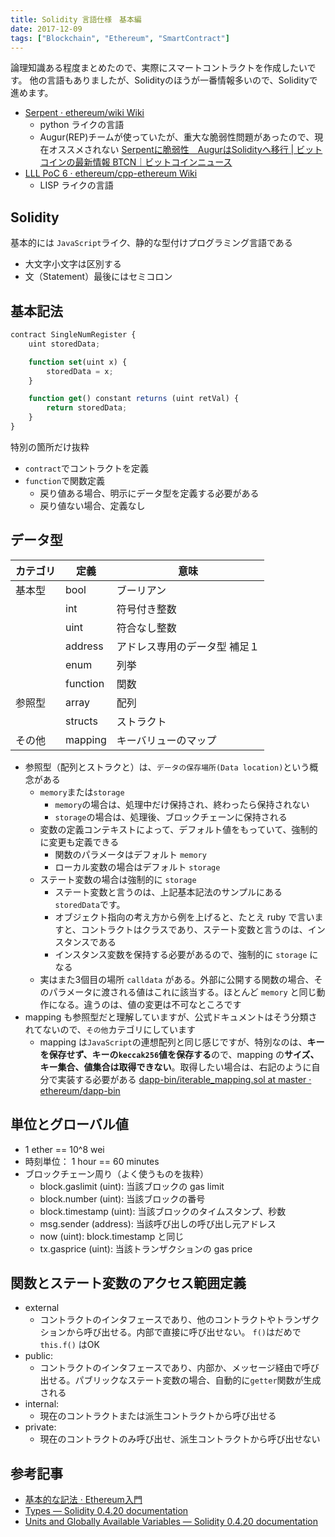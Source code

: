 ```yaml
---
title: Solidity 言語仕様　基本編
date: 2017-12-09
tags: ["Blockchain", "Ethereum", "SmartContract"]
---
```


論理知識ある程度まとめたので、実際にスマートコントラクトを作成したいです。
他の言語もありましたが、Solidityのほうが一番情報多いので、Solidityで進めます。

- [Serpent · ethereum/wiki Wiki](https://github.com/ethereum/wiki/wiki/Serpent)
    - python ライクの言語
    - Augur(REP)チームが使っていたが、重大な脆弱性問題があったので、現在オススメされない [Serpentに脆弱性　AugurはSolidityへ移行 | ビットコインの最新情報 BTCN｜ビットコインニュース](https://btcnews.jp/2t1j8z4l12080/)
- [LLL PoC 6 · ethereum/cpp-ethereum Wiki](https://github.com/ethereum/cpp-ethereum/wiki/LLL-PoC-6/7a575cf91c4572734a83f95e970e9e7ed64849ce)
    - LISP ライクの言語



<!--truncate-->

## Solidity
基本的には `JavaScript`ライク、静的な型付けプログラミング言語である

- 大文字小文字は区別する
- 文（Statement）最後にはセミコロン

## 基本記法
```javascript
contract SingleNumRegister {
    uint storedData;

    function set(uint x) {
        storedData = x;
    }

    function get() constant returns (uint retVal) {
        return storedData;
    }
}
```

特別の箇所だけ抜粋

- `contract`でコントラクトを定義
- `function`で関数定義
    - 戻り値ある場合、明示にデータ型を定義する必要がある
    - 戻り値ない場合、定義なし

## データ型
| カテゴリ | 定義     | 意味                          |
| -------- | -------- | ----------------------------- |
| 基本型   | bool     | ブーリアン                    |
|          | int      | 符号付き整数                  |
|          | uint     | 符合なし整数                  |
|          | address  | アドレス専用のデータ型 補足１ |
|          | enum     | 列挙                          |
|          | function | 関数                          |
| 参照型   | array    | 配列                          |
|          | structs  | ストラクト                    |
| その他   | mapping  | キーバリューのマップ          |

- 参照型（配列とストラクと）は、`データの保存場所(Data location)`という概念がある
    - `memory`または`storage`
        - `memory`の場合は、処理中だけ保持され、終わったら保持されない
        - `storage`の場合は、処理後、ブロックチェーンに保持される
    - 変数の定義コンテキストによって、デフォルト値をもっていて、強制的に変更も定義できる
        - 関数のパラメータはデフォルト `memory`
        - ローカル変数の場合はデフォルト `storage`
    - ステート変数の場合は強制的に `storage`
        - ステート変数と言うのは、上記基本記法のサンプルにある`storedData`です。
        - オブジェクト指向の考え方から例を上げると、たとえ ruby で言いますと、コントラクトはクラスであり、ステート変数と言うのは、インスタンスである
        - インスタンス変数を保持する必要があるので、強制的に `storage` になる
    - 実はまた3個目の場所 `calldata` がある。外部に公開する関数の場合、そのパラメータに渡される値はこれに該当する。ほとんど `memory` と同じ動作になる。違うのは、値の変更は不可なところです
- mapping も参照型だと理解していますが、公式ドキュメントはそう分類されてないので、`その他`カテゴリにしています
    - mapping は`JavaScript`の連想配列と同じ感じですが、特別なのは、**キーを保存せず、キーの`keccak256`値を保存する**ので、mapping の**サイズ、キー集合、値集合は取得できない**。取得したい場合は、右記のように自分で実装する必要がある [dapp-bin/iterable_mapping.sol at master · ethereum/dapp-bin](https://github.com/ethereum/dapp-bin/blob/master/library/iterable_mapping.sol)

## 単位とグローバル値
- 1 ether == 10^8 wei
- 時刻単位： 1 hour == 60 minutes
- ブロックチェーン周り（よく使うものを抜粋）
    - block.gaslimit (uint): 当該ブロックの gas limit
    - block.number (uint): 当該ブロックの番号
    - block.timestamp (uint): 当該ブロックのタイムスタンプ、秒数
    - msg.sender (address): 当該呼び出しの呼び出し元アドレス
    - now (uint): block.timestamp と同じ
    - tx.gasprice (uint): 当該トランザクションの gas price

## 関数とステート変数のアクセス範囲定義
- external
    - コントラクトのインタフェースであり、他のコントラクトやトランザクションから呼び出せる。内部で直接に呼び出せない。 `f()`はだめで `this.f()` はOK
- public:
    - コントラクトのインタフェースであり、内部か、メッセージ経由で呼び出せる。パブリックなステート変数の場合、自動的に`getter`関数が生成される
- internal:
    - 現在のコントラクトまたは派生コントラクトから呼び出せる
- private:
    - 現在のコントラクトのみ呼び出せ、派生コントラクトから呼び出せない

## 参考記事
- [基本的な記法 · Ethereum入門](https://book.ethereum-jp.net/solidity/basic.html)
- [Types — Solidity 0.4.20 documentation](http://solidity.readthedocs.io/en/latest/types.html)
- [Units and Globally Available Variables — Solidity 0.4.20 documentation](http://solidity.readthedocs.io/en/latest/units-and-global-variables.html)
